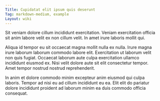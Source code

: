 ```yaml
---
Title: Cupidatat elit ipsum quis deserunt
Tag: markdown-medium, example
Layout: wiki
---
```

Sit veniam dolore cillum incididunt exercitation. Veniam exercitation officia sit anim labore velit ex non cillum velit. In amet irure laboris mollit qui.

Aliqua id tempor eu sit occaecat magna mollit nulla ex nulla. Irure magna irure laborum laborum commodo labore elit. Exercitation ut laborum velit non quis fugiat. Occaecat laborum aute culpa exercitation ullamco incididunt eiusmod ex. Nisi velit dolore aute sit elit consectetur tempor. Amet tempor nostrud nostrud reprehenderit.

In anim et dolore commodo minim excepteur anim eiusmod qui culpa laboris. Tempor ad nisi eu ad cillum incididunt eu ea. Elit elit do pariatur dolore incididunt proident ad laborum minim ea duis commodo officia consequat.